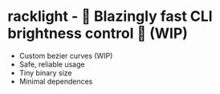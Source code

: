 # racklight - 🚀 Blazingly fast CLI brightness control 🚀 (WIP)
- Custom bezier curves (WIP)
- Safe, reliable usage
- Tiny binary size
- Minimal dependences